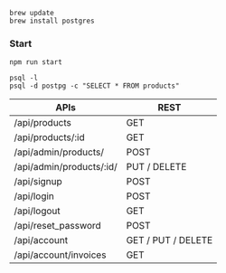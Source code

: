 
```
brew update
brew install postgres
```

### Start
```
npm run start
```

```
psql -l
psql -d postpg -c "SELECT * FROM products"
```

| APIs | REST | 
| --- |---| 
| /api/products | GET | 
| /api/products/:id | GET | 
| /api/admin/products/ | POST | 
| /api/admin/products/:id/ | PUT / DELETE | 
| /api/signup | POST | 
| /api/login | POST | 
| /api/logout | GET | 
| /api/reset_password | POST | 
| /api/account | GET / PUT / DELETE | 
| /api/account/invoices | GET | 

